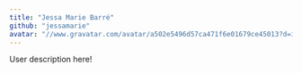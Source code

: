 ```yaml
---
title: "Jessa Marie Barré"
github: "jessamarie"
avatar: "//www.gravatar.com/avatar/a502e5496d57ca471f6e01679ce45013?d=identicon"
---
```


User description here!
